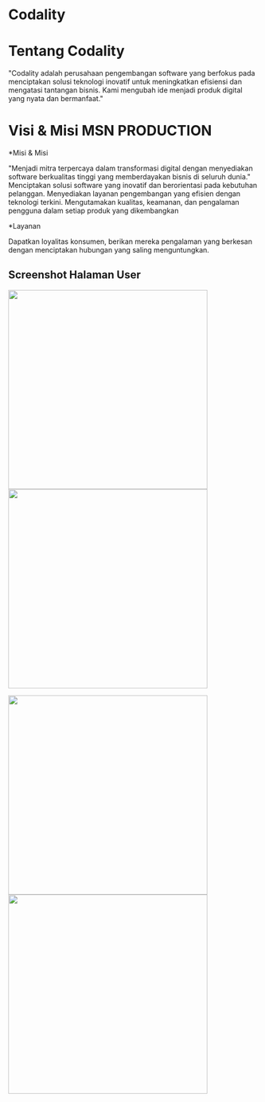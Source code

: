 # Codality

# Tentang Codality
"Codality adalah perusahaan pengembangan
software yang berfokus pada menciptakan solusi
teknologi inovatif untuk meningkatkan efisiensi dan
mengatasi tantangan bisnis. Kami mengubah ide
menjadi produk digital yang nyata dan bermanfaat."

# Visi & Misi MSN PRODUCTION

*Misi & Misi

"Menjadi mitra terpercaya dalam transformasi digital dengan
menyediakan software berkualitas tinggi yang
memberdayakan bisnis di seluruh dunia."
Menciptakan solusi software yang inovatif dan
berorientasi pada kebutuhan pelanggan.
Menyediakan layanan pengembangan yang efisien
dengan teknologi terkini.
Mengutamakan kualitas, keamanan, dan pengalaman
pengguna dalam setiap produk yang dikembangkan

*Layanan

Dapatkan loyalitas konsumen, berikan mereka pengalaman yang berkesan dengan menciptakan hubungan yang saling menguntungkan.


## Screenshot Halaman User

<p align='Left' valign='top'>
    <span>
        <img src='https://github.com/DanyAdhi/Company-Profile-Laravel/blob/master/ScreenShot/user-home.jpg'  width=400 />
        <img src='https://github.com/DanyAdhi/Company-Profile-Laravel/blob/master/ScreenShot/user-articles.png'  width=400 />
    </span>
</p>

<p align='Left' valign='top'>
    <span>
        <img src='https://github.com/DanyAdhi/Company-Profile-Laravel/blob/master/ScreenShot/user-destinations.jpg'  width=400 />
        <img src='https://github.com/DanyAdhi/Company-Profile-Laravel/blob/master/ScreenShot/user-contact.png'  width=400 />
    </span>
</p>

<br />
<br />
